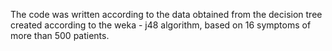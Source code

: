 The code was written according to the data obtained from the decision tree created according to the weka - j48 algorithm, based on 16 symptoms of more than 500 patients.
